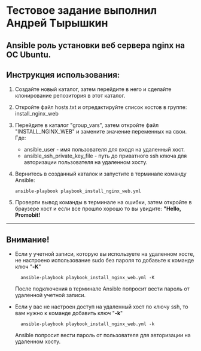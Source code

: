 # **Тестовое задание выполнил Андрей Тырышкин** #

## Ansible роль установки веб сервера nginx на ОС Ubuntu. ##


## **Инструкция использования:**
1. Создайте новый каталог, затем перейдите в него и сделайте клонирование репозитория в этот каталог.
2. Откройте файл hosts.txt и отредактируйте список хостов в группе: install_nginx_web
3. Перейдите в каталог "group_vars", затем откройте файл "INSTALL_NGINX_WEB" и замените значение переменных на свои.
<br>Где:
    - ansible_user - имя пользователя для входя на удаленный хост.
    - ansible_ssh_private_key_file - путь до приватного ssh ключа для авторизации пользователя на удаленном хосту.<br>
4. Вернитесь в созданный каталок и запустите в терминале команду Ansible:

       ansible-playbook playbook_install_nginx_web.yml
   
5. Проверти вывод команды в терминале на ошибки, затем откройте в браузере хост и если все прошло хорошо то вы увидите: **"Hello, Promobit!**
---

## **Внимание!** ##
- Если у учетной записи, которую вы используете на удаленном хосте, не настроено использование sudo без пароля то добавьте к команде ключ "**-K**"

        ansible-playbook playbook_install_nginx_web.yml -K

    После подключения в терминале Ansible попросит вести пароль от удаленной учетной записи.

- Если у вас не настроен доступ на удаленный хост по ключу ssh, то вам нужно к команде добавить ключ "**-k**"

        ansible-playbook playbook_install_nginx_web.yml -k

    Ansible попросит вести пароль от пользователя для авторизации на удаленном хосту.
